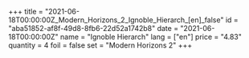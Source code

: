 +++
title = "2021-06-18T00:00:00Z_Modern_Horizons_2_Ignoble_Hierarch_[en]_false"
id = "aba51852-af8f-49d8-8fb6-22d52a1742b8"
date = "2021-06-18T00:00:00Z"
name = "Ignoble Hierarch"
lang = ["en"]
price = "4.83"
quantity = 4
foil = false
set = "Modern Horizons 2"
+++
